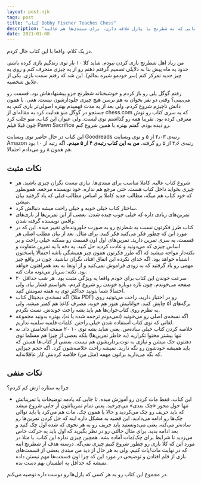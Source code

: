 ```yaml
---
layout: post.njk
tags: post
title: "کتاب Bobby Fischer Teaches Chess"
description: "این کتاب به شدت توصیه میشه. البته نه به کل جهان. به کسایی که به شطرنج یا پازل علاقه دارن. برای مبتدی‌ها هم عالیه."
date: 2021-01-08
---
```


در یک کلام، واقعا با این کتاب حال کردم.

من زیاد اهل شطرنج بازی کردن نبودم. شاید کلا ۱۰ بار توی زندگیم بازی کرده باشم. حدود یه ماه پیش بنا به دلایلی تصمیم گرفتم ذهنم رو از یه چیزی منحرف کنم و روی یه چیز جدید تمرکز کنم (سر خودمو شیره بمالم). این شد که رفتم سمت بازی. یکی از علایق شخصیه.

رفتم گوگل پلی رو باز کردم و خوشبختانه شطرنج جزو پیشنهادهاش بود. قسمت رو می‌بینی؟ وقتی دو نفر بخوان به هم برسن هیچ چیزی جلودارشون نیست. هعی. با همون دانش ناچیزم شروع کردم. ولی بعد از یه مدت فهمیدم بهتره اصولی‌تر بازی کنم. یه جستجو در گوگل منو هدایت کرد به مقاله‌ای از chess.com که یه سری کتاب رو توش معرفی کرده بود. تقریبا همه رو گذاشتم توی لیست. ولی عنوان این کتاب، منو جلب کرد چون قبلا فیلم
Pawn Sacrifice رو دیده بودم. گفتم بهتره با همین شروع کنم.

این کتاب در حال حاضر توی وبسایت Goodreads رتبه‌ی ۴٫۰۳ از ۵ و توی وبسایت Amazon رتبه‌ی ۴٫۶ از ۵ رو گرفته.
**من به این کتاب رتبه‌ی ۴ از ۵ میدم.** اگه رتبه از ۱۰ بود هم همون ۸ رو می‌دادم احتمالا.

## نکات مثبت

- شروع کتاب عالیه. کاملا مناسب برای مبتدی‌ها. نیازی نیست نگران چیزی باشید. هر چیزی بخواید داخل کناب هست. حتی مرجع هم نداره. خود نویسنده مرجعه. همونطور که خود کتاب هم میگه، مطالب جدید کاملا بر اساس مطالب قبلی که یاد گرفتید بیان میشن.
- ساختار کتاب خیلی خوبه و خیلی راحت میشه دنبالش کرد.
- تمرین‌های زیادی داره که خیلی خوب چیده شدن. بعضی از این تمرین‌ها از بازی‌های واقعی نویسنده گرفته شدن.
- کتاب طرز فکرتون نسبت به شطرنج رو به صورت جلورونده‌ای تغییر میده. این که در مورد این که چطور فکر می‌کنید فکر کنید. برای مثال، بعد از بیان مطلب اصلی هر قسمت، یه سری تمرین دارید. تمرین‌های اول اون قسمت رو ممکنه خیلی راحت و بر اساس چیزی که می‌دونید و عادت کردید حل کنید. یه دفه با یه تمرین متفاوت و نکته‌دار مواجه میشید که اگه طرز فکرتون همون چیز همیشگی باشه احتمالا پاسختون اشتباه خواهد بود. اگه خدای نکرده این اتفاق افتاد، نگران نباشید، چون در واقع چیز مهمی رو یاد گرفتید که به زودی فراموش نمی‌کنید و از اونجا به بعد همراهتون خواهد بود. نکته: سرباز می‌تونه مات کنه.
- سرعت خوندن این کتاب برای خودم واقعا یه ویژگی مثبت بود. هر شب حداقل ۲۰ صفحه می‌خوندم. چون تازه دوباره خوندن رو شروع کردم، نخواستم فشار بیاد. ولی احتمالا شما بتونید حداکثر توی یه هفته تمومش کنید.
- اگه نسخه‌ی دیجیتال کتاب (مثلا PDF) رو در اختیار دارید، راحت می‌تونید روی برگه‌های آ۵ چاپش کنید. خواناییش هنوز هم خوبه. مصرف کاغذ هم کمتر میشه. ولی به نظرم روی کتاب‌خوان‌ها هم باید بشه راحت خوندش. تست نکردم.
- اگه نسخه‌ی اصلی رو می‌خونید (نمی‌دونم ترجمه شده یا نه)، بهتره بدونید مجموعه لغاتی که توی کتاب استفاده شدن خیلی راحتن. کلمات قلمبه سلمبه نداریم.
- خلاصه کردن کتاب خیلی ساده‌س. یعنی شاید بشه توی ۱۰ ۲۰ صفحه انجامش داد. نه تنها بیشتر محتوا تکراریه (به خاطر تمرین‌ها) بلکه بعضی از چیزا هم مسلما توی ذهنتون حک میشن و نیازی به نوت‌برداریشون هم نیست. بعضی از کتاب‌ها هستن که باید همیشه خودشون رو نگه دارید. نمیشه راحت خلاصه‌شون کرد. اگه حجم چیزایی که نگه می‌دارید براتون مهمه (مثل من) خلاصه کردنش کار عاقلانه‌ایه.

## نکات منفی

چرا یه ستاره ازش کم کردم؟

- این کتاب، فقط مات کردن رو آموزش میده. تا جایی که یادمه توضیحات یا تمریناتش تنها حول محور «چک بعدی» می‌چرخید. یعنی تمام تمریناتتون از جایی شروع میشد که باید حریف رو چک می‌کردید و حالا یا همون چک، مات هم می‌کرد یا باید توالی چک‌ها رو ادامه می‌دادید. این قضیه یه مشکل داره اینه که حل کردن تمرین‌ها رو ساده‌تر می‌کنه. یعنی می‌دونستید باید حریف رو به هر نحوی که شده اول چک کنید و بعد ادامه بدید. برای مثال حالتی رو در نظر بگیرید که اول باید یه حرکت خاص می‌زدید تا شرایط برای چک/مات آماده بشه. همچین چیزی نداره این کتاب. یا مثلا در مورد این که کلا بازی رو چطور شروع کنیم چیزی نمی‌گه. درسته هدف از شطرنج اینه که در نهایت مات/پات کنیم. ولی به هر حال از دید من مبتدی بعضی از قسمت‌های بازی از قلم افتادن و توضیحی در مورد این که چرا اون قسمت‌ها مهم نیستن داده نمیشه که حداقل یه اطمینان بهم دست بده.

در مجموع این کتاب رو به هر کسی که پازل‌ها رو دوست داره توصیه می‌کنم.
